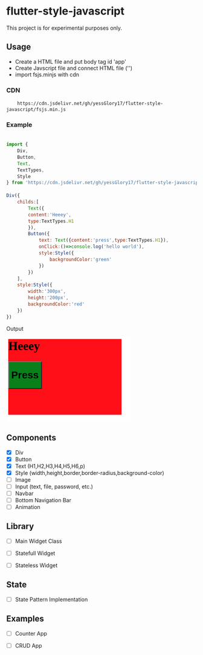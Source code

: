 # flutter-style-javascript

 This project is for experimental purposes only.

## Usage

- Create a HTML file and put body tag id 'app'
- Create Javscript file and connect HTML file ('<script src="main.js" tpye="module"></script>')
- import fsjs.minjs with cdn
### CDN

``` 
    https://cdn.jsdelivr.net/gh/yessGlory17/flutter-style-javascript/fsjs.min.js
```

### Example

```js 

import {
    Div,
    Button,
    Text,
    TextTypes,
    Style
} from 'https://cdn.jsdelivr.net/gh/yessGlory17/flutter-style-javascript/fsjs.min.js';

Div({
    childs:[
        Text({
        content:'Heeey',
        type:TextTypes.H1
        }),
        Button({
            text: Text({content:'press',type:TextTypes.H1}),
            onClick:()=>console.log('hello world'),
            style:Style({
                backgroundColor:'green'
            })
        })
    ],
    style:Style({
        width:'300px',
        height:'200px',
        backgroundColor:'red'
    })
})

```

Output

![Example 1](/ss/ss1.png)

## Components

- [x] Div
- [x] Button
- [x] Text (H1,H2,H3,H4,H5,H6,p)
- [x] Style (width,height,border,border-radius,background-color)
- [ ] Image
- [ ] Input (text, file, password, etc.)
- [ ] Navbar
- [ ] Bottom Navigation Bar
- [ ] Animation

## Library
- [ ] Main Widget Class
- [ ] Statefull Widget
- [ ] Stateless Widget


## State
- [ ] State Pattern Implementation


## Examples
- [ ] Counter App
- [ ] CRUD App







